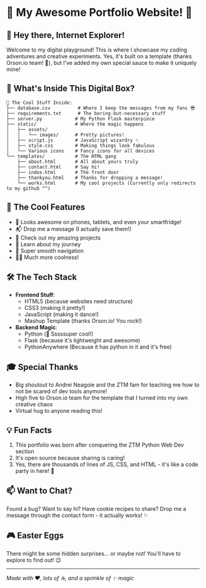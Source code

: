 # 🎨 My Awesome Portfolio Website! 🚀

## 👋 Hey there, Internet Explorer!
Welcome to my digital playground! This is where I showcase my coding adventures and creative experiments. Yes, it's built on a template (thanks Orson.io team! 🙌), but I've added my own special sauce to make it uniquely mine!

## 🎯 What's Inside This Digital Box?
```
📁 The Cool Stuff Inside:
├── database.csv          # Where I keep the messages from my fans 😎
├── requirements.txt      # The boring-but-necessary stuff
├── server.py            # My Python Flask masterpiece
├── static/              # Where the magic happens
│   ├── assets/
│   │   └── images/      # Pretty pictures!
│   ├── script.js        # JavaScript wizardry ✨
│   ├── style.css        # Making things look fabulous 
│   └── Various icons    # Fancy icons for all devices
└── templates/           # The HTML gang
    ├── about.html       # All about yours truly
    ├── contact.html     # Say hi!
    ├── index.html       # The front door
    ├── thankyou.html    # Thanks for dropping a message!
    └── works.html       # My cool projects (Currently only redirects to my github ^^)
```

## 🌟 The Cool Features
- 📱 Looks awesome on phones, tablets, and even your smartfridge!
- 📬 Drop me a message (I actually save them!)
- 🎨 Check out my amazing projects
- 📖 Learn about my journey
- 🚀 Super smooth navigation
- 💁‍♂️ Much more coolness!

## 🛠️ The Tech Stack
- **Frontend Stuff**:
  - HTML5 (because websites need structure)
  - CSS3 (making it pretty!)
  - JavaScript (making it dance!)
  - Mashup Template (thanks Orson.io! You rock!)
- **Backend Magic**:
  - Python (🐍 Sssssuper cool!)
  - Flask (because it's lightweight and awesome)
  - PythonAnywhere (Because it has python in it and it's free)

## 🎓 Special Thanks
- Big shoutout to Andrei Neagoie and the ZTM fam for teaching me how to not be scared of dev tools anymore! 
- High five to Orson.io team for the template that I turned into my own creative chaos
- Virtual hug to anyone reading this!

## 💡 Fun Facts
1. This portfolio was born after conquering the ZTM Python Web Dev section
2. It's open source because sharing is caring!
3. Yes, there are thousands of lines of JS, CSS, and HTML - it's like a code party in here! 🎉

## 📫 Want to Chat?
Found a bug? Want to say hi? Have cookie recipes to share? 
Drop me a message through the contact form - it actually works! ✨

## 🎮 Easter Eggs
There might be some hidden surprises... or maybe not! You'll have to explore to find out! 😉

---
*Made with ❤️, lots of ☕, and a sprinkle of ✨ magic*
